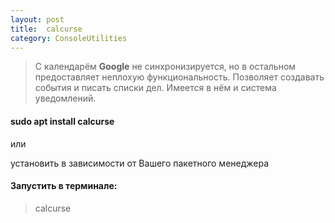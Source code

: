 ```yaml
---
layout: post
title:  calcurse
category: ConsoleUtilities
---
```


>С календарём **Google** не синхронизируется, но в остальном предоставляет неплохую 
> функциональность.
>Позволяет создавать события и писать списки дел. Имеется в нём и система уведомлений.

#### sudo apt install calcurse

или 

установить в зависимости от Вашего пакетного менеджера

#### Запустить в терминале:

>calcurse





